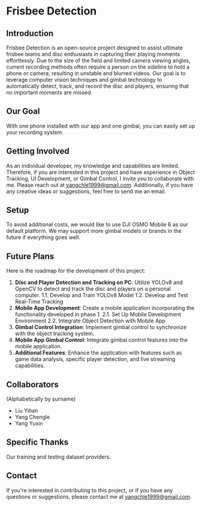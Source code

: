 # Frisbee Detection

## Introduction

Frisbee Detection is an open-source project designed to assist ultimate frisbee teams and disc enthusiasts in capturing their playing moments effortlessly. Due to the size of the field and limited camera viewing angles, current recording methods often require a person on the sideline to hold a phone or camera, resulting in unstable and blurred videos. Our goal is to leverage computer vision techniques and gimbal technology to automatically detect, track, and record the disc and players, ensuring that no important moments are missed.

## Our Goal

With one phone installed with our app and one gimbal, you can easily set up your recording system.

## Getting Involved

As an individual developer, my knowledge and capabilities are limited. Therefore, if you are interested in this project and have experience in Object Tracking, UI Development, or Gimbal Control, I invite you to collaborate with me. Please reach out at yangchle1999@gmail.com. Additionally, if you have any creative ideas or suggestions, feel free to send me an email.

## Setup

To avoid additional costs, we would like to use DJI OSMO Mobile 6 as our default platform. We may support more gimbal models or brands in the future if everything goes well.

## Future Plans

Here is the roadmap for the development of this project:

1. **Disc and Player Detection and Tracking on PC**: Utilize YOLOv8 and OpenCV to detect and track the disc and players on a personal computer.
   1.1. Develop and Train YOLOv8 Model
   1.2. Develop and Test Real-Time Tracking
2. **Mobile App Development**: Create a mobile application incorporating the functionality developed in phase 1.
   2.1. Set Up Mobile Development Environment
   2.2. Integrate Object Detection with Mobile App
3. **Gimbal Control Integration**: Implement gimbal control to synchronize with the object tracking system.
4. **Mobile App Gimbal Control**: Integrate gimbal control features into the mobile application.
5. **Additional Features**: Enhance the application with features such as game data analysis, specific player detection, and live streaming capabilities.

## Collaborators

(Alphabetically by surname)
- Liu Yihan
- Yang Chengle
- Yang Yuxin

## Specific Thanks

Our training and testing dataset providers.

## Contact

If you're interested in contributing to this project, or if you have any questions or suggestions, please contact me at yangchle1999@gmail.com.
